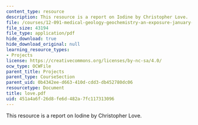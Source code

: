```yaml
---
content_type: resource
description: This resource is a report on Iodine by Christopher Love.
file: /courses/12-091-medical-geology-geochemistry-an-exposure-january-iap-2006/451a4a6f26d8fe6d482a7fc117313096_love.pdf
file_size: 43194
file_type: application/pdf
hide_download: true
hide_download_original: null
learning_resource_types:
- Projects
license: https://creativecommons.org/licenses/by-nc-sa/4.0/
ocw_type: OCWFile
parent_title: Projects
parent_type: CourseSection
parent_uid: 0b4342ee-d663-410d-cdd3-db452780dc06
resourcetype: Document
title: love.pdf
uid: 451a4a6f-26d8-fe6d-482a-7fc117313096
---
```

This resource is a report on Iodine by Christopher Love.